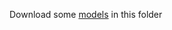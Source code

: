 Download some [models](https://huggingface.co/models?pipeline_tag=zero-shot-classification) in this folder